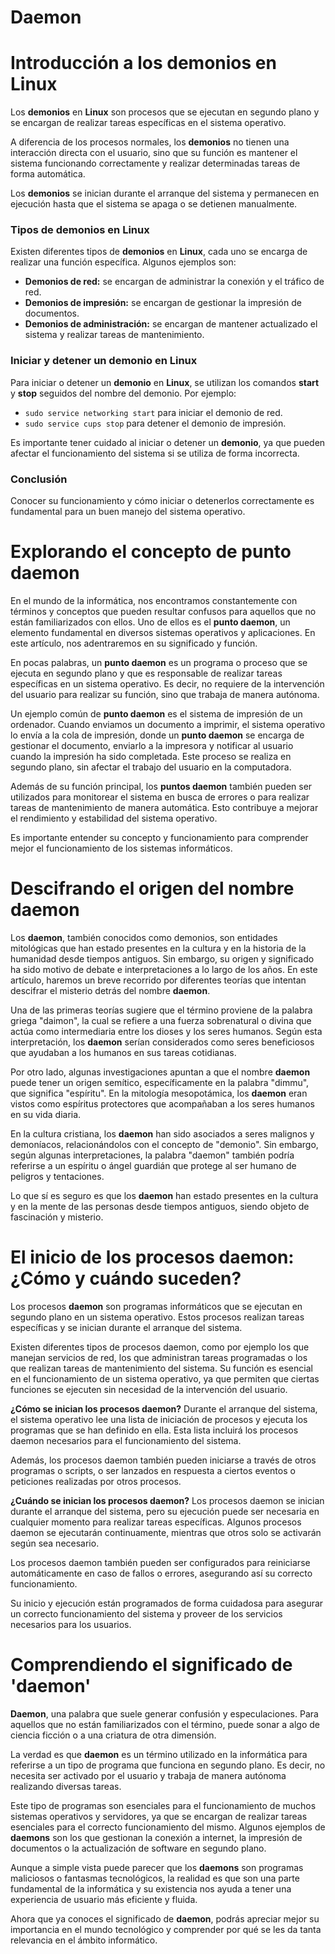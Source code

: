 # Daemon

# Introducción a los demonios en Linux

Los **demonios** en **Linux** son procesos que se ejecutan en segundo plano y se encargan de realizar tareas específicas en el sistema operativo.

A diferencia de los procesos normales, los **demonios** no tienen una interacción directa con el usuario, sino que su función es mantener el sistema funcionando correctamente y realizar determinadas tareas de forma automática.

Los **demonios** se inician durante el arranque del sistema y permanecen en ejecución hasta que el sistema se apaga o se detienen manualmente.

### Tipos de demonios en Linux

Existen diferentes tipos de **demonios** en **Linux**, cada uno se encarga de realizar una función específica. Algunos ejemplos son:

- **Demonios de red:** se encargan de administrar la conexión y el tráfico de red.
- **Demonios de impresión:** se encargan de gestionar la impresión de documentos.
- **Demonios de administración:** se encargan de mantener actualizado el sistema y realizar tareas de mantenimiento.

### Iniciar y detener un demonio en Linux

Para iniciar o detener un **demonio** en **Linux**, se utilizan los comandos **start** y **stop** seguidos del nombre del demonio. Por ejemplo:

- `sudo service networking start` para iniciar el demonio de red.
- `sudo service cups stop` para detener el demonio de impresión.

Es importante tener cuidado al iniciar o detener un **demonio**, ya que pueden afectar el funcionamiento del sistema si se utiliza de forma incorrecta.

### Conclusión

Conocer su funcionamiento y cómo iniciar o detenerlos correctamente es fundamental para un buen manejo del sistema operativo.

# Explorando el concepto de punto daemon

En el mundo de la informática, nos encontramos constantemente con términos y conceptos que pueden resultar confusos para aquellos que no están familiarizados con ellos. Uno de ellos es el **punto daemon**, un elemento fundamental en diversos sistemas operativos y aplicaciones. En este artículo, nos adentraremos en su significado y función.

En pocas palabras, un **punto daemon** es un programa o proceso que se ejecuta en segundo plano y que es responsable de realizar tareas específicas en un sistema operativo. Es decir, no requiere de la intervención del usuario para realizar su función, sino que trabaja de manera autónoma.

Un ejemplo común de **punto daemon** es el sistema de impresión de un ordenador. Cuando enviamos un documento a imprimir, el sistema operativo lo envía a la cola de impresión, donde un **punto daemon** se encarga de gestionar el documento, enviarlo a la impresora y notificar al usuario cuando la impresión ha sido completada. Este proceso se realiza en segundo plano, sin afectar el trabajo del usuario en la computadora.

Además de su función principal, los **puntos daemon** también pueden ser utilizados para monitorear el sistema en busca de errores o para realizar tareas de mantenimiento de manera automática. Esto contribuye a mejorar el rendimiento y estabilidad del sistema operativo.

Es importante entender su concepto y funcionamiento para comprender mejor el funcionamiento de los sistemas informáticos.

# Descifrando el origen del nombre daemon

Los **daemon**, también conocidos como demonios, son entidades mitológicas que han estado presentes en la cultura y en la historia de la humanidad desde tiempos antiguos. Sin embargo, su origen y significado ha sido motivo de debate e interpretaciones a lo largo de los años. En este artículo, haremos un breve recorrido por diferentes teorías que intentan descifrar el misterio detrás del nombre **daemon**.

Una de las primeras teorías sugiere que el término proviene de la palabra griega "daimon", la cual se refiere a una fuerza sobrenatural o divina que actúa como intermediaria entre los dioses y los seres humanos. Según esta interpretación, los **daemon** serían considerados como seres beneficiosos que ayudaban a los humanos en sus tareas cotidianas.

Por otro lado, algunas investigaciones apuntan a que el nombre **daemon** puede tener un origen semítico, específicamente en la palabra "dimmu", que significa "espíritu". En la mitología mesopotámica, los **daemon** eran vistos como espíritus protectores que acompañaban a los seres humanos en su vida diaria.

En la cultura cristiana, los **daemon** han sido asociados a seres malignos y demoníacos, relacionándolos con el concepto de "demonio". Sin embargo, según algunas interpretaciones, la palabra "daemon" también podría referirse a un espíritu o ángel guardián que protege al ser humano de peligros y tentaciones.

Lo que sí es seguro es que los **daemon** han estado presentes en la cultura y en la mente de las personas desde tiempos antiguos, siendo objeto de fascinación y misterio.

# El inicio de los procesos daemon: ¿Cómo y cuándo suceden?

Los procesos **daemon** son programas informáticos que se ejecutan en segundo plano en un sistema operativo. Estos procesos realizan tareas específicas y se inician durante el arranque del sistema.

Existen diferentes tipos de procesos daemon, como por ejemplo los que manejan servicios de red, los que administran tareas programadas o los que realizan tareas de mantenimiento del sistema. Su función es esencial en el funcionamiento de un sistema operativo, ya que permiten que ciertas funciones se ejecuten sin necesidad de la intervención del usuario.

**¿Cómo se inician los procesos daemon?** Durante el arranque del sistema, el sistema operativo lee una lista de iniciación de procesos y ejecuta los programas que se han definido en ella. Esta lista incluirá los procesos daemon necesarios para el funcionamiento del sistema.

Además, los procesos daemon también pueden iniciarse a través de otros programas o scripts, o ser lanzados en respuesta a ciertos eventos o peticiones realizadas por otros procesos.

**¿Cuándo se inician los procesos daemon?** Los procesos daemon se inician durante el arranque del sistema, pero su ejecución puede ser necesaria en cualquier momento para realizar tareas específicas. Algunos procesos daemon se ejecutarán continuamente, mientras que otros solo se activarán según sea necesario.

Los procesos daemon también pueden ser configurados para reiniciarse automáticamente en caso de fallos o errores, asegurando así su correcto funcionamiento.

Su inicio y ejecución están programados de forma cuidadosa para asegurar un correcto funcionamiento del sistema y proveer de los servicios necesarios para los usuarios.

# Comprendiendo el significado de 'daemon'

**Daemon**, una palabra que suele generar confusión y especulaciones. Para aquellos que no están familiarizados con el término, puede sonar a algo de ciencia ficción o a una criatura de otra dimensión.

La verdad es que **daemon** es un término utilizado en la informática para referirse a un tipo de programa que funciona en segundo plano. Es decir, no necesita ser activado por el usuario y trabaja de manera autónoma realizando diversas tareas.

Este tipo de programas son esenciales para el funcionamiento de muchos sistemas operativos y servidores, ya que se encargan de realizar tareas esenciales para el correcto funcionamiento del mismo. Algunos ejemplos de **daemons** son los que gestionan la conexión a internet, la impresión de documentos o la actualización de software en segundo plano.

Aunque a simple vista puede parecer que los **daemons** son programas maliciosos o fantasmas tecnológicos, la realidad es que son una parte fundamental de la informática y su existencia nos ayuda a tener una experiencia de usuario más eficiente y fluida.

Ahora que ya conoces el significado de **daemon**, podrás apreciar mejor su importancia en el mundo tecnológico y comprender por qué se les da tanta relevancia en el ámbito informático.
